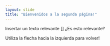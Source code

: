 ```yaml
---
layout: slide
title: "Bienvenidos a la segunda página!"
---
```

Insertar un texto relevante
[] ¿Es esto relevante?

Utiliza la flecha hacia la izquierda para volver!
